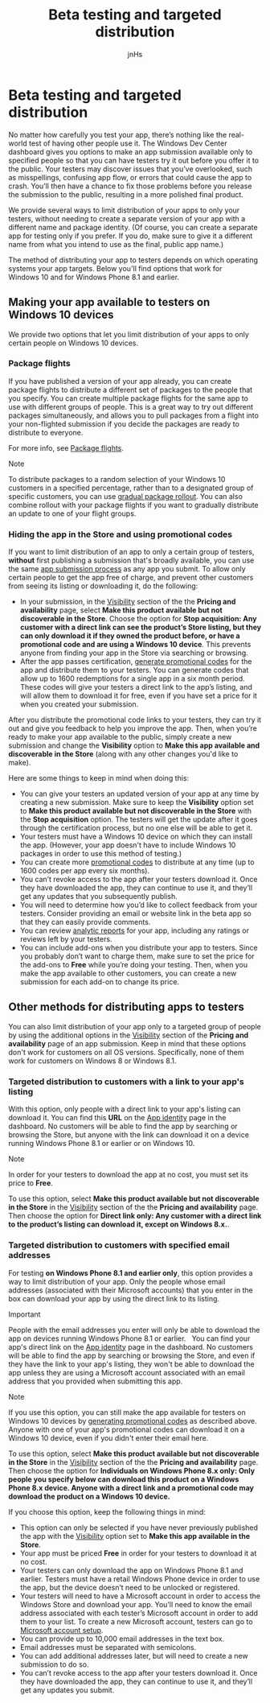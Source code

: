 ﻿---
author: jnHs
Description: The Windows Dev Center dashboard gives you the option to make your app available only to specified people so that you can have testers try it out before you offer it to the public.
title: Beta testing and targeted distribution
ms.assetid: 38E4ED22-D6C1-40D8-9B16-6B3E51BD962E
ms.author: wdg-dev-content
ms.date: 05/18/2017
ms.topic: article
ms.prod: windows
ms.technology: uwp
keywords: windows 10, uwp
---

# Beta testing and targeted distribution

No matter how carefully you test your app, there’s nothing like the real-world test of having other people use it. The Windows Dev Center dashboard gives you options to make an app submission available only to specified people so that you can have testers try it out before you offer it to the public. Your testers may discover issues that you’ve overlooked, such as misspellings, confusing app flow, or errors that could cause the app to crash. You’ll then have a chance to fix those problems before you release the submission to the public, resulting in a more polished final product.

We provide several ways to limit distribution of your apps to only your testers, without needing to create a separate version of your app with a different name and package identity. (Of course, you can create a separate app for testing only if you prefer. If you do, make sure to give it a different name from what you intend to use as the final, public app name.)

The method of distributing your app to testers depends on which operating systems your app targets. Below you'll find options that work for Windows 10 and for Windows Phone 8.1 and earlier.

## Making your app available to testers on Windows 10 devices

We provide two options that let you limit distribution of your apps to only certain people on Windows 10 devices.

### Package flights

If you have published a version of your app already, you can create package flights to distribute a different set of packages to the people that you specify. You can create multiple package flights for the same app to use with different groups of people. This is a great way to try out different packages simultaneously, and allows you to pull packages from a flight into your non-flighted submission if you decide the packages are ready to distribute to everyone.

For more info, see [Package flights](package-flights.md).

> [!NOTE]
> To distribute packages to a random selection of your Windows 10 customers in a specified percentage, rather than to a designated group of specific customers, you can use [gradual package rollout](gradual-package-rollout.md). You can also combine rollout with your package flights if you want to gradually distribute an update to one of your flight groups.

### Hiding the app in the Store and using promotional codes

If you want to limit distribution of an app to only a certain group of testers, **without** first publishing a submission that's broadly available, you can use the same [app submission process](app-submissions.md) as any app you submit. To allow only certain people to get the app free of charge, and prevent other customers from seeing its listing or downloading it, do the following:

-   In your submission, in the [Visibility](set-app-pricing-and-availability.md#visibility) section of the the **Pricing and availability** page, select **Make this product available but not discoverable in the Store**.  Choose the option for **Stop acquisition: Any customer with a direct link can see the product’s Store listing, but they can only download it if they owned the product before, or have a promotional code and are using a Windows 10 device**. This prevents anyone from finding your app in the Store via searching or browsing.
-   After the app passes certification, [generate promotional codes](generate-promotional-codes.md) for the app and distribute them to your testers. You can generate codes that allow up to 1600 redemptions for a single app in a six month period. These codes will give your testers a direct link to the app’s listing, and will allow them to download it for free, even if you have set a price for it when you created your submission.

After you distribute the promotional code links to your testers, they can try it out and give you feedback to help you improve the app. Then, when you’re ready to make your app available to the public, simply create a new submission and change the **Visibility** option to **Make this app available and discoverable in the Store** (along with any other changes you'd like to make).

Here are some things to keep in mind when doing this:

-   You can give your testers an updated version of your app at any time by creating a new submission. Make sure to keep the **Visibility** option set to **Make this product available but not discoverable in the Store** with the **Stop acquisition** option. The testers will get the update after it goes through the certification process, but no one else will be able to get it.
-   Your testers must have a Windows 10 device on which they can install the app. (However, your app doesn't have to include Windows 10 packages in order to use this method of testing.)
-   You can create more [promotional codes](generate-promotional-codes.md) to distribute at any time (up to 1600 codes per app every six months).
-   You can’t revoke access to the app after your testers download it. Once they have downloaded the app, they can continue to use it, and they’ll get any updates that you subsequently publish.
-   You will need to determine how you’d like to collect feedback from your testers. Consider providing an email or website link in the beta app so that they can easily provide comments.
-   You can review [analytic reports](analytics.md) for your app, including any ratings or reviews left by your testers.
-   You can include add-ons when you distribute your app to testers. Since you probably don’t want to charge them, make sure to set the price for the add-ons to **Free** while you’re doing your testing. Then, when you make the app available to other customers, you can create a new submission for each add-on to change its price.

## Other methods for distributing apps to testers

You can also limit distribution of your app only to a targeted group of people by using the additional options in the [Visibility](set-app-pricing-and-availability.md#visibility) section of the **Pricing and availability** page of an app submission. Keep in mind that these options don't work for customers on all OS versions. Specifically, none of them work for customers on Windows 8 or Windows 8.1.

### Targeted distribution to customers with a link to your app's listing

With this option, only people with a direct link to your app's listing can download it. You can find this **URL** on the [App identity](view-app-identity-details.md) page in the dashboard. No customers will be able to find the app by searching or browsing the Store, but anyone with the link can download it on a device running Windows Phone 8.1 or earlier or on Windows 10. 

> [!NOTE]
> In order for your testers to download the app at no cost, you must set its price to **Free**.

To use this option, select **Make this product available but not discoverable in the Store** in the [Visibility](set-app-pricing-and-availability.md#visibility) section of the the **Pricing and availability** page. Then choose the option for **Direct link only: Any customer with a direct link to the product’s listing can download it, except on Windows 8.x.**.  


### Targeted distribution to customers with specified email addresses

For testing **on Windows Phone 8.1 and earlier only**, this option provides a way to limit distribution of your app. Only the people whose email addresses (associated with their Microsoft accounts) that you enter in the box can download your app by using the direct link to its listing.

> [!IMPORTANT]
> People with the email addresses you enter will only be able to download the app on devices running Windows Phone 8.1 or earlier.
 
You can find your app's direct link on the [App identity](view-app-identity-details.md) page in the dashboard. No customers will be able to find the app by searching or browsing the Store, and even if they have the link to your app's listing, they won't be able to download the app unless they are using a Microsoft account associated with an email address that you provided when submitting this app.

> [!NOTE]
If you use this option, you can still make the app available for testers on Windows 10 devices by [generating promotional codes](generate-promotional-codes.md) as described above. Anyone with one of your app's promotional codes can download it on a Windows 10 device, even if you didn't enter their email here.

To use this option, select **Make this product available but not discoverable in the Store** in the [Visibility](set-app-pricing-and-availability.md#visibility) section of the the **Pricing and availability** page. Then choose the option for **Individuals on Windows Phone 8.x only: Only people you specify below can download this product on a Windows Phone 8.x device. Anyone with a direct link and a promotional code may download the product on a Windows 10 device.** 

If you choose this option, keep the following things in mind:

-   This option can only be selected if you have never previously published the app with the [Visibility](set-app-pricing-and-availability.md#visibility) option set to **Make this app available in the Store**.
-   Your app must be priced **Free** in order for your testers to download it at no cost.
-   Your testers can only download the app on Windows Phone 8.1 and earlier. Testers must have a retail Windows Phone device in order to use the app, but the device doesn’t need to be unlocked or registered.
-   Your testers will need to have a Microsoft account in order to access the Windows Store and download your app. You’ll need to know the email address associated with each tester’s Microsoft account in order to add them to your list. To create a new Microsoft account, testers can go to [Microsoft account setup](http://go.microsoft.com/fwlink/p/?LinkId=618945).
-   You can provide up to 10,000 email addresses in the text box.
-   Email addresses must be separated with semicolons.
-   You can add additional addresses later, but will need to create a new submission to do so.
-   You can’t revoke access to the app after your testers download it. Once they have downloaded the app, they can continue to use it, and they’ll get any updates you submit.
